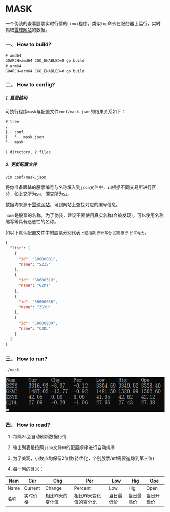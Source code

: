 # MASK

一个伪装的查看股票实时行情的`Linux`程序，类似`top`命令在服务器上运行，实时抓取[雪球网站](https://xueqiu.com)的数据。

### 一、 How to build?

```shell
# amd64
GOARCH=amd64 CGO_ENABLED=0 go build
# arm64
GOARCH=arm64 CGO_ENABLED=0 go build
```

### 二、 How to config?

##### 1. 目录结构

可执行程序`mask`与配置文件`conf/mask.json`的结果关系如下：

```shell
# tree
.
├── conf
│   └── mask.json
└── mask

1 directory, 2 files
```

##### 2. 更新配置文件

```shell
vim conf/mask.json
```

将你准备跟踪的股票编号与名称填入到`json`文件中，`id`根据不同交易所进行区分，如上交所为`SH`，深交所为`SZ`。

数据均来源于[雪球网站](https://xueqiu.com)，可到网站上查找对应的编号信息。

`name`是股票的名称，为了伪装，建议不要使用真实名称(会被发现)，可以使用名称缩写等具有迷惑性的名称。

如以下默认配置文件中的股票分别代表`上证指数` `贵州茅台` `招商银行` `长江电力`。

```json
{
  "list": [
    {
      "id": "SH000001",
      "name": "SZZS"
    },
    {
      "id": "SH600519",
      "name": "GZMT"
    },
    {
      "id": "SH600036",
      "name": "ZSYH"
    },
    {
      "id": "SH600900",
      "name": "CJDL"
    }
  ]
}
```

### 三、 How to run?

```shell
./mask
```

![实例图](docs/pics/example.png)


### 四、 How to read?

1. 每隔2s会自动刷新数据行情

2. 输出列表是按照`json`文件中的配置顺序进行自动排序

3. 为了美观，小数点均保留2位数(待优化，个别股票/etf需要追踪到第三位)

4. 每一列的含义：

| Nam | Cur | Chg | Per | Low | Hig | Ope |
| - | - | - | - | - | - | - |
| Name | Current | Change | Percent | Low | Hig | Open |
| 名称 | 实时价格 | 相比昨天的变化值 | 相比昨天变化值的百分比 | 当日最低价 | 当日最高价 | 当日开盘价 |































